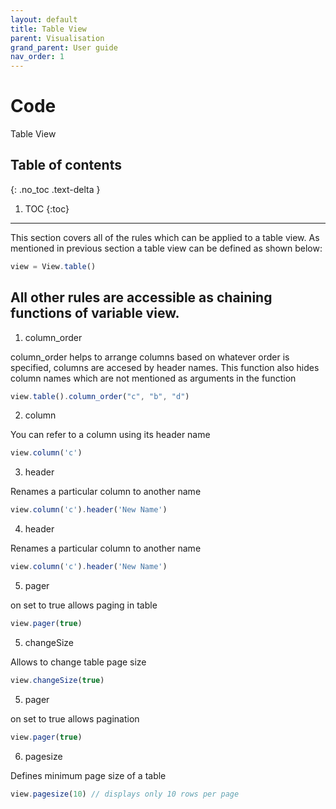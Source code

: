```yaml
---
layout: default
title: Table View
parent: Visualisation
grand_parent: User guide
nav_order: 1
---
```


# Code
Table View

## Table of contents
{: .no_toc .text-delta }

1. TOC
{:toc}

---

This section covers all of the rules which can be applied to a table view. As mentioned in previous section a table view can be defined as shown below:

```js
view = View.table()   
```

All other rules are accessible as chaining functions of variable view.
---

1) column_order

column_order helps to arrange columns based on whatever order is specified, columns are accesed by header names. This function also hides column names which are not mentioned as arguments in the function

```js
view.table().column_order("c", "b", "d")  
```

2) column

You can refer to a column using its header name

```js
view.column('c')
```

3) header

Renames a particular column to another name

```js
view.column('c').header('New Name')
```

4) header

Renames a particular column to another name

```js
view.column('c').header('New Name')
```
5) pager

on set to true allows paging in table  

```js
view.pager(true)
```

5) changeSize

Allows to change table page size  

```js
view.changeSize(true)
```

5) pager

on set to true allows pagination

```js
view.pager(true)
```

6) pagesize

Defines minimum page size of a table

```js
view.pagesize(10) // displays only 10 rows per page
```
